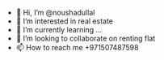 - 👋 Hi, I’m @noushadullal
- 👀 I’m interested in real estate
- 🌱 I’m currently learning ...
- 💞️ I’m looking to collaborate on renting flat
- 📫 How to reach me +971507487598

<!---
noushadullal/noushadullal is a ✨ special ✨ repository because its `README.md` (this file) appears on your GitHub profile.
You can click the Preview link to take a look at your changes.
--->
